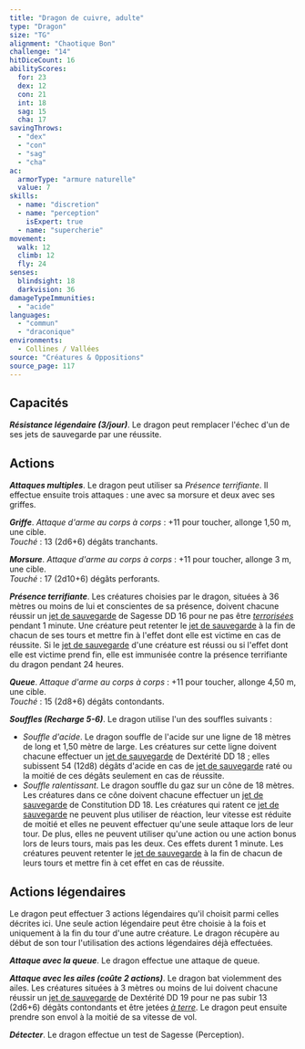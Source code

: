 ```yaml
---
title: "Dragon de cuivre, adulte"
type: "Dragon"
size: "TG"
alignment: "Chaotique Bon"
challenge: "14"
hitDiceCount: 16
abilityScores:
  for: 23
  dex: 12
  con: 21
  int: 18
  sag: 15
  cha: 17
savingThrows: 
  - "dex"
  - "con"
  - "sag"
  - "cha"
ac: 
  armorType: "armure naturelle"
  value: 7
skills: 
  - name: "discretion"
  - name: "perception"
    isExpert: true
  - name: "supercherie"
movement: 
  walk: 12
  climb: 12
  fly: 24
senses: 
  blindsight: 18
  darkvision: 36
damageTypeImmunities: 
  - "acide"
languages: 
  - "commun"
  - "draconique"
environments:
  - Collines / Vallées
source: "Créatures & Oppositions"
source_page: 117
---
```

## Capacités
_**Résistance légendaire (3/jour)**_. Le dragon peut remplacer l'échec d'un de ses jets de sauvegarde par une réussite.

## Actions
_**Attaques multiples**_. Le dragon peut utiliser sa _Présence terrifiante_. Il effectue ensuite trois attaques : une avec sa morsure et deux avec ses griffes.

_**Griffe**_. _Attaque d'arme au corps à corps_ : +11 pour toucher, allonge 1,50 m, une cible.  
_Touché_ : 13 (2d6+6) dégâts tranchants.

_**Morsure**_. _Attaque d'arme au corps à corps_ : +11 pour toucher, allonge 3 m, une cible.  
_Touché_ : 17 (2d10+6) dégâts perforants.

_**Présence terrifiante**_. Les créatures choisies par le dragon, situées à 36 mètres ou moins de lui et conscientes de sa présence, doivent chacune réussir un [jet de sauvegarde](/utiliser-les-caracteristiques#jets-de-sauvegarde) de Sagesse DD 16 pour ne pas être [_terrorisées_](/gerer-la-sante-du-personnage/#terrorise) pendant 1 minute. Une créature peut retenter le [jet de sauvegarde](/utiliser-les-caracteristiques#jets-de-sauvegarde) à la fin de chacun de ses tours et mettre fin à l'effet dont elle est victime en cas de réussite. Si le [jet de sauvegarde](/utiliser-les-caracteristiques#jets-de-sauvegarde) d'une créature est réussi ou si l'effet dont elle est victime prend fin, elle est immunisée contre la présence terrifiante du dragon pendant 24 heures.

_**Queue**_. _Attaque d'arme au corps à corps_ : +11 pour toucher, allonge 4,50 m, une cible.  
_Touché_ : 15 (2d8+6) dégâts contondants.

_**Souffles (Recharge 5-6)**_. Le dragon utilise l'un des souffles suivants :
* _Souffle d'acide_. Le dragon souffle de l'acide sur une ligne de 18 mètres de long et 1,50 mètre de large. Les créatures sur cette ligne doivent chacune effectuer un [jet de sauvegarde](/utiliser-les-caracteristiques#jets-de-sauvegarde) de Dextérité DD 18 ; elles subissent 54 (12d8) dégâts d'acide en cas de [jet de sauvegarde](/utiliser-les-caracteristiques#jets-de-sauvegarde) raté ou la moitié de ces dégâts seulement en cas de réussite.
* _Souffle ralentissant_. Le dragon souffle du gaz sur un cône de 18 mètres. Les créatures dans ce cône doivent chacune effectuer un [jet de sauvegarde](/utiliser-les-caracteristiques#jets-de-sauvegarde) de Constitution DD 18. Les créatures qui ratent ce [jet de sauvegarde](/utiliser-les-caracteristiques#jets-de-sauvegarde) ne peuvent plus utiliser de réaction, leur vitesse est réduite de moitié et elles ne peuvent effectuer qu'une seule attaque lors de leur tour. De plus, elles ne peuvent utiliser qu'une action ou une action bonus lors de leurs tours, mais pas les deux. Ces effets durent 1 minute. Les créatures peuvent retenter le [jet de sauvegarde](/utiliser-les-caracteristiques#jets-de-sauvegarde) à la fin de chacun de leurs tours et mettre fin à cet effet en cas de réussite.

## Actions légendaires
Le dragon peut effectuer 3 actions légendaires qu'il choisit parmi celles décrites ici. Une seule action légendaire peut être choisie à la fois et uniquement à la fin du tour d'une autre créature. Le dragon récupère au début de son tour l'utilisation des actions légendaires déjà effectuées.

_**Attaque avec la queue**_. Le dragon effectue une attaque de queue.

_**Attaque avec les ailes (coûte 2 actions)**_. Le dragon bat violemment des ailes. Les créatures situées à 3 mètres ou moins de lui doivent chacune réussir un [jet de sauvegarde](/utiliser-les-caracteristiques#jets-de-sauvegarde) de Dextérité DD 19 pour ne pas subir 13 (2d6+6) dégâts contondants et être jetées [_à terre_](/gerer-la-sante-du-personnage/#a-terre). Le dragon peut ensuite prendre son envol à la moitié de sa vitesse de vol.

_**Détecter**_. Le dragon effectue un test de Sagesse (Perception).

